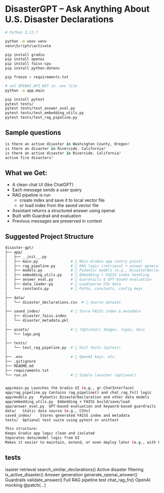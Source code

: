 
#  DisasterGPT – Ask Anything About U.S. Disaster Declarations

 
```bash
# Python 3.13.7

python -m venv venv
venv\Scripts\activate 

pip install gradio
pip install openai
pip install faiss-cpu
pip install python-dotenv

pip freeze > requirements.txt

# set OPENAI_API_KEY in .env file
python -m app.main

pip install pytest
pytest tests/
pytest tests/test_answer_eval.py
pytest tests/test_embedding_utils.py
pytest tests/test_rag_pipeline.py
```

## Sample questions
```js
is there an active disaster in Washington County, Oregon?
is there an disaster in Riverside, California?
is there an active disaster in Riverside, California? 
active fire disasters?
```

## What we Get:
- A clean chat UI (like ChatGPT)
- Each message sends a user query
- RAG pipeline is run
    - create index and save it to local vector file
    - or load index from the saved vector file
- Assistant returns a structured answer using openai
- Built with Guardrail and evaluation
- Previous messages are preserved in context

## Suggested Project Structure
```bash
disaster-gpt/
├── app/
│   ├── __init__.py
│   ├── main.py               # 🔹 Main Gradio app (entry point)
│   ├── rag_pipeline.py       # 🔹 RAG logic (retrieval + answer generation) 
│   ├── models.py             # 🔹 Pydantic models (e.g., DisasterDeclaration)
│   ├── embedding_utils.py    # 🔹 Embedding + FAISS index handling
│   ├── answer_eval.py        # 🔹 Guardrails & GPT-based evaluation
│   ├── data_loader.py        # 🔹 Load/parse CSV data
│   └── constants.py          # 🔹 Paths, constants, config keys
│
├── data/
│   └── disaster_declarations.csv  # 🔹 Source dataset
│
├── saved_index/              # 🔹 Store FAISS index & metadata
│   ├── disaster_faiss.index
│   └── disaster_metadata.pkl
│
├── assets/                   # 🔹 (Optional) Images, logos, docs
│   └── logo.png
│
├── tests/
│   └── test_rag_pipeline.py  # 🔹 Unit tests (pytest)
│
├── .env                      # 🔹 OpenAI keys, etc.
├── .gitignore
├── README.md
├── requirements.txt
└── run.sh                    # 🔹 Simple launcher (optional)


app/main.py	Launches the Gradio UI (e.g., gr.ChatInterface)
app/rag_pipeline.py	Contains rag_pipeline() and chat_rag_fn() logic
app/models.py	Pydantic DisasterDeclaration and other data models
app/embedding_utils.py	Embedding + FAISS build/save/load
app/answer_eval.py	GPT-based evaluation and keyword-based guardrails
data/	Static data source (e.g., CSVs)
saved_index/	Stores generated FAISS index and metadata
tests/	Optional test suite using pytest or unittest

This structure:
Keeps Gradio app logic clean and isolated
Separates data/model logic from UI
Makes it easier to maintain, extend, or even deploy later (e.g., with FastAPI or Streamlit)
```

## tests
isaster retrieval	search_similar_declarations()
Active disaster filtering	is_active_disaster()
Answer generation	generate_openai_answer()
Guardrails	validate_answer()
Full RAG pipeline test	chat_rag_fn()
OpenAI mocking	@patch(...)
